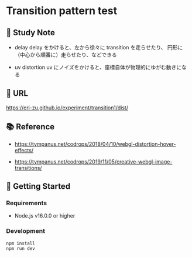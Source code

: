 # Transition pattern test

## 🧠 Study Note

- delay
  delay をかけると、左から徐々に transition を走らせたり、
  円形に（中心から順番に）走らせたり、などできる

- uv distortion
  uv にノイズをかけると、座標自体が物理的にゆがむ動きになる

## 🔗 URL

https://eri-zu.github.io/experiment/transition1/dist/

## 📚 Reference

- https://tympanus.net/codrops/2018/04/10/webgl-distortion-hover-effects/

- https://tympanus.net/codrops/2019/11/05/creative-webgl-image-transitions/

## 🚀 Getting Started

### Requirements

- Node.js v16.0.0 or higher

### Development

```bash
npm install
npm run dev
```
